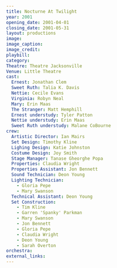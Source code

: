 ```yaml
---
title: Nocturne At Twilight
year: 2001
opening_date: 2001-04-01
closing_date: 2001-05-31
layout: productions
image:
image_caption:
image_credit:
playbill:
category:
Theatre: Theatre Jacksonville
Venue: Little Theatre
cast:
  Ernest: Jonathan Clem
  Sweet Ruth: Talia K. Davis
  Nettie: Cecile Evans
  Virginia: Robyn Neal
  Mary: Erin Maas
  The Stranger: Matt Hemphill
  Ernest understudy: Tyler Patton
  Nettie understudy: Erin Maas
  Sweet Ruth understudy: Malane CoBourne
crew:
  Artistic Director: Ian Mairs
  Set Design: Timothy Kline
  Lighing Design: Katie Johnston
  Costume Design: Joy Smith
  Stage Manager: Tanase Gheorghe Popa
  Properties: Claudia Wright
  Properties Assistant: Jon Bennett
  Sound Technician: Deon Young
  Lighting Technician:
    - Gloria Pepe
    - Mary Swanson
  Technical Assistant: Deon Young
  Set Construction:
    - Tim Kline
    - Garren 'Spanky' Parkman
    - Mary Swanson
    - Jon Bennett
    - Gloria Pepe
    - Claudia Wright
    - Deon Young
    - Sarah Overton
orchestra:
external_links:
---
```

